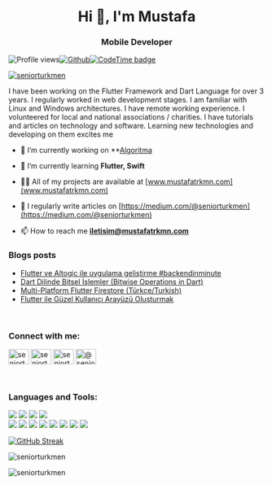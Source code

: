 <h1 align="center">Hi 👋, I'm Mustafa</h1>
<h3 align="center">Mobile Developer</h3>

![Profile views](https://komarev.com/ghpvc/?username=SeniorTurkmen&style=flat)[![Github](https://img.shields.io/github/followers/seniorturkmen?label=Follow&style=flat)](https://github.com/seniorturkmen)[![CodeTime badge](https://img.shields.io/endpoint?style=social&url=https%3A%2F%2Fapi.codetime.dev%2Fshield%3Fid%3D807%26project%3D%26in%3D0)](https://codetime.dev)


<p align="left"> <a href="https://twitter.com/seniorturkmen" target="blank"><img src="https://img.shields.io/twitter/follow/seniorturkmen?logo=twitter&style=for-the-badge" alt="seniorturkmen" /></a> </p>

<p>I have been working on the Flutter Framework and Dart Language for over 3 years. I regularly worked in web development stages. I am familiar with Linux and Windows architectures. I have remote working experience. I volunteered for local and national associations / charities. I have tutorials and articles on technology and software. Learning new technologies and  developing on them excites me</p>

- 🔭 I’m currently working on **<a href="https://github.com/Algoritma-Donanim-ve-Yazilim">Algoritma</a>

- 🌱 I’m currently learning **Flutter, Swift**

- 👨‍💻 All of my projects are available at [www.mustafatrkmn.com](www.mustafatrkmn.com)

- 📝 I regularly write articles on [https://medium.com/@seniorturkmen](https://medium.com/@seniorturkmen)

- 📫 How to reach me **iletisim@mustafatrkmn.com**

### Blogs posts

<!-- BLOG-POST-LIST:START -->
- [Flutter ve Altogic ile uygulama geliştirme #backendinminute](https://seniorturkmen.medium.com/flutter-ve-altogic-ile-uygulama-geli%C5%9Ftirme-backendinminute-2c61db9cc0f8?source=rss-d805a693a4ac------2)
- [Dart Dilinde Bitsel İşlemler &lpar;Bitwise Operations in Dart&rpar;](https://medium.com/flutter-t%C3%BCrkiye/dart-dilinde-bitsel-islemler-bitwise-operations-in-dart-3b169d2dd86f?source=rss-d805a693a4ac------2)
- [Multi-Platform Flutter Firestore &lpar;Türkçe/Turkish&rpar;](https://medium.com/flutter-t%C3%BCrkiye/multi-platform-flutter-firestore-t%C3%BCrk%C3%A7e-turkish-7dbf0443839?source=rss-d805a693a4ac------2)
- [Flutter ile Güzel Kullanıcı Arayüzü Oluşturmak](https://medium.com/flutter-t%C3%BCrkiye/flutter-ile-g%C3%BCzel-kullan%C4%B1c%C4%B1-aray%C3%BCz%C3%BC-olu%C5%9Fturmak-2b8a3c4c7b17?source=rss-d805a693a4ac------2)
<!-- BLOG-POST-LIST:END -->
<br>
<h3 align="left">Connect with me:</h3>
<p align="left">
<a href="https://twitter.com/seniorturkmen" target="blank"><img align="center" src="https://static.cdnlogo.com/logos/t/96/twitter-icon.svg" alt="seniorturkmen" height="30" width="40" /></a>
<a href="https://linkedin.com/in/seniorturkmen" target="blank"><img align="center" src="https://cdn2.iconfinder.com/data/icons/social-media-2285/512/1_Linkedin_unofficial_colored_svg-512.png" alt="seniorturkmen" height="30" width="40" /></a>
<a href="https://instagram.com/seniorturkmen" target="blank"><img align="center" src="https://static.cdnlogo.com/logos/i/4/instagram.svg" alt="seniorturkmen" height="30" width="40" /></a>
<a href="https://medium.com/@seniorturkmen" target="blank"><img align="center" src="https://cdn3.iconfinder.com/data/icons/social-media-2169/24/medium_social_media_logo-128.png" alt="@seniorturkmen" height="30" width="40" /></a>
</p>
<br>
<h3 align="left">Languages and Tools:</h3>
<p align="left"> 
    <p>
    <img src="https://img.shields.io/badge/Flutter-02569B?style=for-the-badge&logo=flutter&logoColor=white"></img>
    <img src="https://img.shields.io/badge/Dart-0175C2?style=for-the-badge&logo=dart&logoColor=white"></img>
    <img src="https://img.shields.io/badge/Kotlin-0095D5?style=for-the-badge&logo=kotlin&logoColor=white"></img>
    <img src="https://img.shields.io/badge/Swift-FA7343?style=for-the-badge&logo=swift&logoColor=white"></img>
    <br>
    <img src="https://img.shields.io/badge/Android-3DDC84?style=flat-square&logo=android&logoColor=white"></img>
    <img src="https://img.shields.io/badge/iOS-000000?style=flat-square&logo=ios&logoColor=white"></img>
    <img src="https://img.shields.io/badge/Visual_Studio_Code-0078D4?style=flat-square&logo=Visual%20Studio%20Code&logoColor=white"/>
    <img src="https://img.shields.io/badge/Xcode-007ACC?style=flat-square&logo=xcode&logoColor=white"/>
    <img src="https://img.shields.io/badge/Android_Studio-3DDC84?style=flat-square&logo=android-studio&logoColor=white"/>
    <img src="https://img.shields.io/badge/-Github-181717?style=flat-square&logo=GitHub&logoColor=white"/>
    <img src="https://img.shields.io/badge/-Git-F44D27?style=flat-square&logo=Git&logoColor=white"/>
    <img src="https://img.shields.io/badge/-Google%20Cloud-4285F4?style=flat-square&logo=Google%20Cloud&logoColor=white"/>
    </p>
</p>

[![GitHub Streak](https://streak-stats.demolab.com?user=SeniorTurkmen&theme=dark&hide_border=true&mode=weekly&exclude_days=Sun%2CSat)](https://git.io/streak-stats)
<p><img align="center" src="https://github-readme-stats.vercel.app/api/top-langs/?username=seniorturkmen&layout=compact&theme=dark&locale=en&hide=c#" alt="seniorturkmen" /></p>
<p><img align="center" src="https://github-readme-stats.vercel.app/api/wakatime?username=seniorturkmen&layout=compact&theme=dark" alt="seniorturkmen" /></p>

